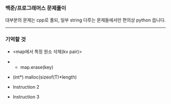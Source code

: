 ### 백준/프로그래머스 문제풀이

대부분의 문제는 cpp로 풀되,   일부 string 다루는 문제들에서만 편의상 python 씁니다.

******************

### 기억할 것

- <map에서 특정 원소 삭제(kv pair)> 
- - map.erase(key)

- <malloc> (int*) malloc(sizeof(T)*length)
- Instruction 2
- Instruction 3


